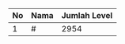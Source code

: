| No | Nama            | Jumlah Level |
|----|-----------------|--------------|
| 1  | #    |    2954        |

